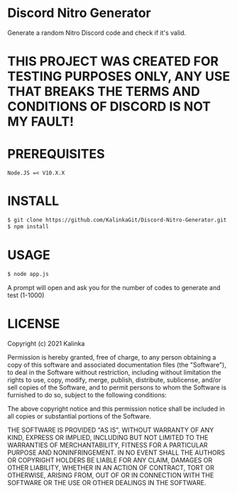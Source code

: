 # Discord Nitro Generator
Generate a random Nitro Discord code and check if it's valid.

# THIS PROJECT WAS CREATED FOR TESTING PURPOSES ONLY, ANY USE THAT BREAKS THE TERMS AND CONDITIONS OF DISCORD IS NOT MY FAULT!

# PREREQUISITES
```
Node.JS =< V10.X.X
```
# INSTALL
```sh
$ git clone https://github.com/KalinkaGit/Discord-Nitro-Generator.git
$ npm install
```

# USAGE
```sh
$ node app.js
```
A prompt will open and ask you for the number of codes to generate and test (1-1000)

# LICENSE
Copyright (c) 2021 Kalinka

Permission is hereby granted, free of charge, to any person obtaining a copy
of this software and associated documentation files (the "Software"), to deal
in the Software without restriction, including without limitation the rights
to use, copy, modify, merge, publish, distribute, sublicense, and/or sell
copies of the Software, and to permit persons to whom the Software is
furnished to do so, subject to the following conditions:

The above copyright notice and this permission notice shall be included in all
copies or substantial portions of the Software.

THE SOFTWARE IS PROVIDED "AS IS", WITHOUT WARRANTY OF ANY KIND, EXPRESS OR
IMPLIED, INCLUDING BUT NOT LIMITED TO THE WARRANTIES OF MERCHANTABILITY,
FITNESS FOR A PARTICULAR PURPOSE AND NONINFRINGEMENT. IN NO EVENT SHALL THE
AUTHORS OR COPYRIGHT HOLDERS BE LIABLE FOR ANY CLAIM, DAMAGES OR OTHER
LIABILITY, WHETHER IN AN ACTION OF CONTRACT, TORT OR OTHERWISE, ARISING FROM,
OUT OF OR IN CONNECTION WITH THE SOFTWARE OR THE USE OR OTHER DEALINGS IN THE
SOFTWARE.
